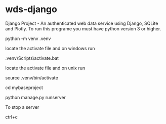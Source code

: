 # wds-django

Django Project - An authenticated web data service using Django, SQLite and Plotly. To run this programe you must have python version 3 or higher.

python -m venv .venv

locate the activate file and on windows run

.venv\Scripts\activate.bat

locate the activate file and on unix run

source .venv/bin/activate

cd mybaseproject

python manage.py runserver

To stop a server

ctrl+c
